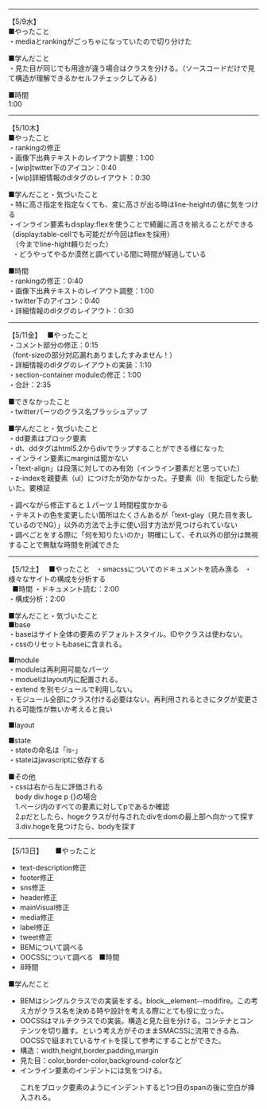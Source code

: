 ------------------------------------------------------------------------------------
【5/9水】  
■やったこと  
・mediaとrankingがごっちゃになっていたので切り分けた  
  
■学んだこと  
・見た目が同じでも用途が違う場合はクラスを分ける。（ソースコードだけで見て構造が理解できるかセルフチェックしてみる）  
  
■時間    
1:00  

------------------------------------------------------------------------------------
【5/10木】  
■やったこと  
・rankingの修正  
・画像下出典テキストのレイアウト調整：1:00  
・[wip]twitter下のアイコン：0:40  
・[wip]詳細情報のdlタグのレイアウト：0:30    
  
■学んだこと・気づいたこと  
・特に高さ指定を指定なくても、変に高さが出る時はline-heightの値に気をつける  
・インライン要素もdisplay:flexを使うことで綺麗に高さを揃えることができる（display:table-cellでも可能だが今回はflexを採用）  
　（今までline-hight頼りだった）  
  
・どうやってやるか漠然と調べている間に時間が経過している  
  
■時間  
・rankingの修正：0:40  
・画像下出典テキストのレイアウト調整：1:00  
・twitter下のアイコン：0:40  
・詳細情報のdlタグのレイアウト：0:30  
  
------------------------------------------------------------------------------------  
  
【5/11金】  
■やったこと  
・コメント部分の修正：0:15  
（font-sizeの部分対応漏れありましたすみません！）  
・詳細情報のdlタグのレイアウトの実装：1:10  
・section-container moduleの修正：1:00    
・合計：2:35  
  
■できなかったこと  
・twitterパーツのクラス名ブラッシュアップ

■学んだこと・気づいたこと  
・dd要素はブロック要素  
・dt、ddタグはhtml5.2からdivでラップすることができる様になった  
・インライン要素にmarginは聞かない  
・「text-align」は段落に対してのみ有効（インライン要素だと思っていた）  
・z-indexを親要素（ul）につけたが効かなかった。子要素（li）を指定したら動いた。要検証  
  
・調べながら修正すると１パーツ１時間程度かかる  
・テキストの色を変更したい箇所はたくさんあるが「text-glay（見た目を表しているのでNG）」以外の方法で上手に使い回す方法が見つけられていない  
・調べごとをする際に「何を知りたいのか」明確にして、それ以外の部分は無視することで無駄な時間を削減できた  
  
------------------------------------------------------------------------------------    
  
【5/12土】  
■やったこと  
・smacssについてのドキュメントを読み漁る  
・様々なサイトの構成を分析する  
  
■時間
・ドキュメント読む：2:00  
・構成分析：2:00  

■学んだこと・気づいたこと  
■base  
・baseはサイト全体の要素のデフォルトスタイル。IDやクラスは使わない。  
・cssのリセットもbaseに含まれる。  
  
■module  
・moduleは再利用可能なパーツ  
・moduelはlayout内に配置される。  
・extend を別モジュールで利用しない。  
・モジュール全部にクラス付ける必要はない。再利用されるときにタグが変更される可能性が無いか考えると良い  
  
■layout  
  
■state  
・stateの命名は「is-」  
・stateはjavascriptに依存する  
  
■その他  
・cssは右から左に評価される  
　body div.hoge p {}の場合  
　1.ページ内のすべての要素に対してpであるか確認  
　2.pだとしたら、hogeクラスが付与されたdivをdomの最上部へ向かって探す  
　3.div.hogeを見つけたら、bodyを探す  
   
 ------------------------------------------------------------------------------------    
   
 【5/13日】　　
 ■やったこと  
 - text-description修正
 - footer修正
 - sns修正
 - header修正
 - mainVisual修正
 - media修正
 - label修正
 - tweet修正
 - BEMについて調べる
 - OOCSSについて調べる
   
■時間
- 8時間

■学んだこと  
- BEMはシングルクラスでの実装をする。block__element--modifire。この考え方がクラス名を決める時や設計を考える際にとても役に立った。
- OOCSSはマルチクラスでの実装。構造と見た目を分ける。コンテナとコンテンツを切り離す。という考え方がそのままSMACSSに流用できる為、OOCSSで組まれているサイトを探して参考にすることができた。
- 構造：width,height,border,padding,margin
- 見た目：color,border-color,background-colorなど
- インライン要素のインデントには気をつける。<p><span><span/><spam></span></p>これをブロック要素のようにインデントすると1つ目のspanの後に空白が挿入される。
